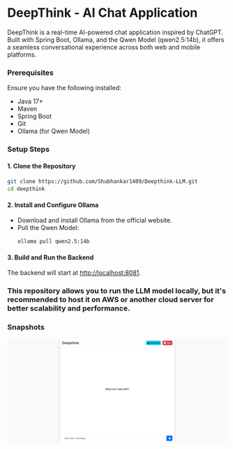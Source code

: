 # DeepThink - AI Chat Application

DeepThink is a real-time AI-powered chat application inspired by ChatGPT. Built with Spring Boot, Ollama, and the Qwen Model (qwen2.5:14b), it offers a seamless conversational experience across both web and mobile platforms.


### Prerequisites
Ensure you have the following installed:
- Java 17+
- Maven
- Spring Boot
- Git
- Ollama (for Qwen Model)


### Setup Steps

#### 1. Clone the Repository
```sh
git clone https://github.com/Shubhankar1409/Deepthink-LLM.git
cd deepthink
```

#### 2. Install and Configure Ollama
- Download and install Ollama from the official website.
- Pull the Qwen Model:
  ```sh
  ollama pull qwen2.5:14b
  ```

#### 3. Build and Run the Backend

The backend will start at [http://localhost:8081](http://localhost:8081).

### This repository allows you to run the LLM model locally, but it's recommended to host it on AWS or another cloud server for better scalability and performance.

### Snapshots

![Alt Text](https://github.com/Shubhankar1409/Deepthink-LLM/blob/main/Deepthink.png)
